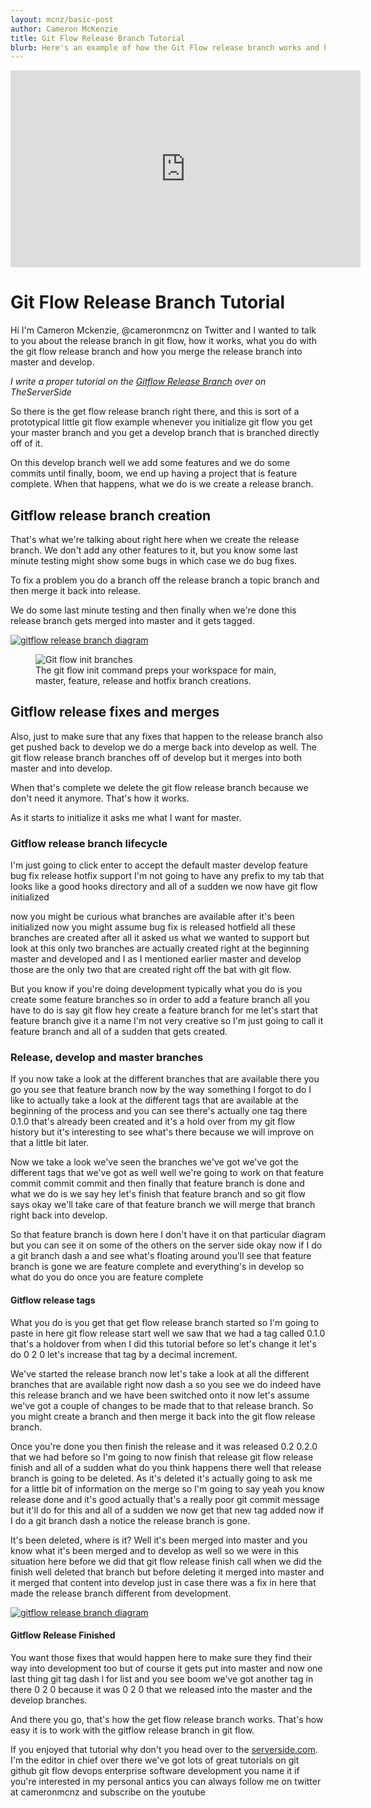 ```yaml
---
layout: mcnz/basic-post
author: Cameron McKenzie
title: Git Flow Release Branch Tutorial
blurb: Here's an example of how the Git Flow release branch works and how the release branche merges into master and develop Gitflow branches.
---
```


<div class="embed-responsive embed-responsive-16by9">
<iframe width="560" height="315" src="https://www.youtube.com/embed/d4cDLBFbekw" frameborder="0" allow="accelerometer; autoplay; clipboard-write; encrypted-media; gyroscope; picture-in-picture" allowfullscreen></iframe>
</div>

# Git Flow Release Branch Tutorial

Hi I'm Cameron Mckenzie, @cameronmcnz on Twitter and I wanted to talk to you about the release branch in git flow, how it works, what you do with the git flow release branch and how you merge the release branch into master and develop.

<em>I write a proper tutorial on the [Gitflow Release Branch](https://www.theserverside.com/blog/Coffee-Talk-Java-News-Stories-and-Opinions/Gitflow-release-branch-process-start-finish) over on TheServerSide</em>

So there is the get flow release branch right there, and this is sort of a prototypical little git flow example whenever you initialize git flow you get your master branch and you get a develop branch that is branched directly off of it.

On this develop branch well we add some features and we do some commits until finally, boom, we end up having a project that is feature complete. When that happens, what we do is we create a release branch. 

## Gitflow release branch creation

That's what we're talking about right here when we create the release branch. We don't add any other features to it, but you know some last minute testing might show some bugs in which case we do bug fixes. 

To fix a problem you do a branch off the release branch a topic branch and then merge it back into release.

We do some last minute testing and then finally when we're done this release branch gets merged into master and it gets tagged. 

<a href="https://www.theserverside.com/blog/Coffee-Talk-Java-News-Stories-and-Opinions/GitFlow-Hotfix-Branch-Example-Start-Finish">
<img src="https://itknowledgeexchange.techtarget.com/coffee-talk/files/2021/01/gitflow-release-branch.jpg" alt="gitflow release branch diagram" class="img-fluid mx-auto d-block">
    </a>


<figure class="figure">
  <img src="https://itknowledgeexchange.techtarget.com/coffee-talk/files/2021/01/gitflow-hotfix-branch-diagram.jpg" alt="Git flow init branches" class="img-fluid mx-auto d-block img-thumbnail rounded ">
  <figcaption class="figure-caption">The git flow init command preps your workspace for main, master, feature, release and hotfix branch creations.</figcaption>
</figure>



## Gitflow release fixes and merges

Also, just to make sure that any fixes that happen to the release branch also get pushed back to develop we do a merge back into develop as well. The git flow release branch branches off of develop but it merges into both master and into develop.

When that's complete  we delete the git flow release branch because we don't need it anymore. That's how it works.

As it starts to initialize it asks me what I want for master.

### Gitflow release branch lifecycle

I'm just going to click enter to accept the default master develop feature bug fix release hotfix support I'm not going to have any prefix to my tab that looks like a good hooks directory and all of a sudden we now have git flow initialized 

now you might be curious what branches are available after it's been initialized now you might assume bug fix is released hotfield all these branches are created after all it asked us what we wanted to support but look at this only two branches are actually created right at the beginning master and developed and I as I mentioned earlier master and develop those are the only two that are created right off the bat with git flow.

But you know if you're doing development typically what you do is you create some feature branches so in order to add a feature branch all you have to do is say git flow hey create a feature branch for me let's start that feature branch give it a name I'm not very creative so I'm just going to call it feature branch and all of a sudden that gets created.

### Release, develop and master branches

If you now take a look at the different branches that are available there you go you see that feature branch now by the way something I forgot to do I like to actually take a look at the different tags that are available at the beginning of the process and you can see there's actually one tag there 0.1.0 that's already been created and it's a hold over from my git flow history but it's interesting to see what's there because we will improve on that a little bit later.

Now we take a look we've seen the branches we've got we've got the different tags that we've got as well well we're going to work on that feature commit commit commit and then finally that feature branch is done and what we do is we say hey let's finish that feature branch and so git flow says okay we'll take care of that feature branch we will merge that branch right back into develop.

So that feature branch is down here I don't have it on that particular diagram but you can see it on some of the others on the server side okay now if I do a git branch dash a and see what's floating around you'll see that feature branch is gone we are feature complete and everything's in develop so what do you do once you are feature complete 

#### Gitflow release tags

What you do is you get that get flow release branch started so I'm going to paste in here git flow release start well we saw that we had a tag called 0.1.0 that's a holdover from when I did this tutorial before so let's change it let's do 0 2 0 let's increase that tag by a decimal increment.

We've started the release branch now let's take a look at all the different branches that are available right now dash a so you see we do indeed have this release branch and we have been switched onto it now let's assume we've got a couple of changes to be made that to that release branch. So you might create a  branch and then merge it back into the git flow release branch. 

Once you're done you then finish the release and it was released 0.2 0.2.0 that we had before so I'm going to now finish that release git flow release finish and all of a sudden what do you think happens there well that release branch is going to be deleted. As it's deleted it's actually going to ask me for a little bit of information on the merge so I'm going to say yeah you know release done and it's good actually that's a really poor git commit message but it'll do for this and all of a sudden we now get that new tag added now if I do a git branch dash a notice the release branch is gone.

It's been deleted, where is it? Well it's been merged into master and you know what it's been merged and to develop as well so we were in this situation here before we did that git flow release finish call when we did the finish well deleted that branch but before deleting it merged into master and it merged that content into develop just in case there was a fix in here that made the release branch different from development. 

<a href="https://www.theserverside.com/blog/Coffee-Talk-Java-News-Stories-and-Opinions/init-Gitflow-example-workflow-tutorial">
<img src="https://itknowledgeexchange.techtarget.com/coffee-talk/files/2021/01/gitflow-hotfix-branch-diagram.jpg" alt="gitflow release branch diagram" class="img-fluid mx-auto d-block">
</a>

#### Gitflow Release Finished

You want those fixes that would happen here to make sure they find their way into development too but of course it gets put into master and now one last thing git tag dash l for list and you see boom we've got another tag in there 0 2 0 because it was 0 2 0 that we released into the master and the develop branches.

And there you go, that's how the get flow release branch works. That's how easy it is to work with the gitflow release branch in git flow. 

If you enjoyed that tutorial why don't you head over to the [serverside.com](https://www.theserverside.com/blog/Coffee-Talk-Java-News-Stories-and-Opinions/init-Gitflow-example-workflow-tutorial). I'm the editor in chief over there we've got lots of great tutorials on git github git flow devops enterprise software development you name it if you're interested in my personal antics you can always follow me on twitter at cameronmcnz and subscribe on the youtube
